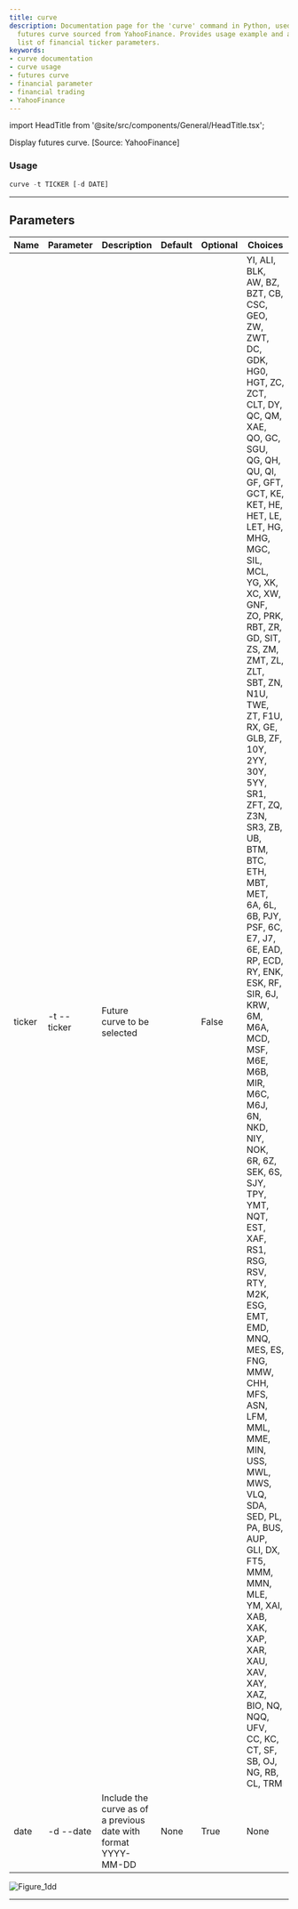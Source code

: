 ```yaml
---
title: curve
description: Documentation page for the 'curve' command in Python, used to display
  futures curve sourced from YahooFinance. Provides usage example and a comprehensive
  list of financial ticker parameters.
keywords:
- curve documentation
- curve usage
- futures curve
- financial parameter
- financial trading
- YahooFinance
---
```


import HeadTitle from '@site/src/components/General/HeadTitle.tsx';

<HeadTitle title="futures /curve - Reference | OpenBB Terminal Docs" />

Display futures curve. [Source: YahooFinance]

### Usage

```python wordwrap
curve -t TICKER [-d DATE]
```

---

## Parameters

| Name | Parameter | Description | Default | Optional | Choices |
| ---- | --------- | ----------- | ------- | -------- | ------- |
| ticker | -t  --ticker | Future curve to be selected |  | False | YI, ALI, BLK, AW, BZ, BZT, CB, CSC, GEO, ZW, ZWT, DC, GDK, HG0, HGT, ZC, ZCT, CLT, DY, QC, QM, XAE, QO, GC, SGU, QG, QH, QU, QI, GF, GFT, GCT, KE, KET, HE, HET, LE, LET, HG, MHG, MGC, SIL, MCL, YG, XK, XC, XW, GNF, ZO, PRK, RBT, ZR, GD, SIT, ZS, ZM, ZMT, ZL, ZLT, SBT, ZN, N1U, TWE, ZT, F1U, RX, GE, GLB, ZF, 10Y, 2YY, 30Y, 5YY, SR1, ZFT, ZQ, Z3N, SR3, ZB, UB, BTM, BTC, ETH, MBT, MET, 6A, 6L, 6B, PJY, PSF, 6C, E7, J7, 6E, EAD, RP, ECD, RY, ENK, ESK, RF, SIR, 6J, KRW, 6M, M6A, MCD, MSF, M6E, M6B, MIR, M6C, M6J, 6N, NKD, NIY, NOK, 6R, 6Z, SEK, 6S, SJY, TPY, YMT, NQT, EST, XAF, RS1, RSG, RSV, RTY, M2K, ESG, EMT, EMD, MNQ, MES, ES, FNG, MMW, CHH, MFS, ASN, LFM, MML, MME, MIN, USS, MWL, MWS, VLQ, SDA, SED, PL, PA, BUS, AUP, GLI, DX, FT5, MMM, MMN, MLE, YM, XAI, XAB, XAK, XAP, XAR, XAU, XAV, XAY, XAZ, BIO, NQ, NQQ, UFV, CC, KC, CT, SF, SB, OJ, NG, RB, CL, TRM |
| date | -d  --date | Include the curve as of a previous date with format YYYY-MM-DD | None | True | None |

![Figure_1dd](https://user-images.githubusercontent.com/25267873/196562734-b3fe1c41-c103-4527-a081-5cf7dae62cce.png)

---
